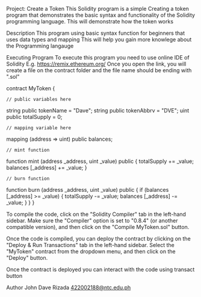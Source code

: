 Project: Create a Token 
This Solidity program is a simple Creating a token program that demonstrates the basic syntax and functionality of the Solidity programming language. 
This will demonstrate how the token works 

Description
This program using basic syntax function for beginners that uses data types and mapping
This will help you gain more knowlege about the Programming langauge 

Executing Program 
To execute this program you need to use online IDE of Solidity 
E.g. https://remix.ethereum.org/ 
Once you open the link, you will create a file on the contract folder and the file name 
should be ending with ".sol" 

contract MyToken {

    // public variables here
   string public tokenName = "Dave";
   string public tokenAbbrv = "DVE";
   uint public totalSupply = 0; 

    // mapping variable here
   mapping (address => uint) public balances;

    // mint function
   function mint (address _address, uint _value) public {
    totalSupply += _value;
    balances [_address] += _value;
   }

    // burn function
   function burn (address _address, uint _value) public {
    if (balances [_address] >= _value) {
    totalSupply -= _value;
    balances [_address] -= _value;
   }
   }
}

To compile the code, click on the "Solidity Compiler" tab in the left-hand sidebar. Make sure the "Compiler" option is set to "0.8.4" (or another compatible version), and then click on the "Compile MyToken.sol" button.

Once the code is compiled, you can deploy the contract by clicking on the "Deploy & Run Transactions" tab in the left-hand sidebar. Select the "MyToken" contract from the dropdown menu, and then click on the "Deploy" button.

Once the contract is deployed you can interact with the code using transact button 

Author
John Dave Rizada
422002188@ntc.edu.ph
